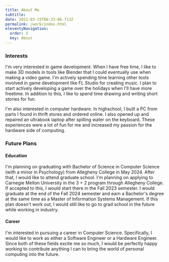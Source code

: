 ```yaml
---
title: About Me
subtitle:
date: 2021-03-15T06:33:06.713Z
permalink: /work/index.html
eleventyNavigation:
  order: 3
  key: About
---
```

### Interests

I'm very interested in game development. When I have free time, I  like to make 3D models in tools like Blender that I could eventually use when making a video game. I'm actively spending time learning other tools involved in game development like FL Studio for creating music. I plan to start actively developing a game over the holidays when I'll have more freetime. In addition to this, I like to spend time drawing and writing short stories for fun.

I'm also interested in computer hardware. In highschool, I built a PC from parts I found in thrift stores and ordered online. I also opened up and repaired an ultrabook laptop after spilling water on the keyboard. These experiences were a lot of fun for me and increased my passion for the hardware side of computing.


### Future Plans

#### Education

I'm planning on graduating with Bachelor of Science in Computer Science (with a minor in Psychology) from Allegheny College in May 2024. After that, I would like to attend graduate school. I'm planning on applying to Carnegie Mellon University in the 3 + 2 program through Allegheny College. If accepted to this, I would start there in the Fall 2023 semester. I would graduate at the end of the Fall 2024 semester and earn a Bachelor's degree at the same time as a Master of Information Systems Management. If this plan doesn't work out, I would still like to go to grad school in the future while working in industry.

#### Career

I'm interested in pursuing a career in Computer Science. Specifically, I would like to work as either a Software Engineer or a Hardware Engineer. Since both of these fields excite me so much, I would be perfectly happy working to contribute anything I can to bring the world of personal computing into the future. 